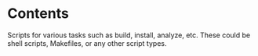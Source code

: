 # Contents

Scripts for various tasks such as build, install, analyze, etc. These could be shell scripts, Makefiles, or any other script types.
